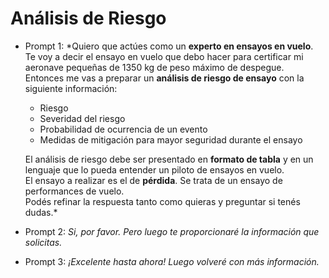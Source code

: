 # Análisis de Riesgo

- Prompt 1: *Quiero que actúes como un **experto en ensayos en vuelo**.  
    Te voy a decir el ensayo en vuelo que debo hacer para certificar mi aeronave pequeñas de 1350 kg de peso máximo de despegue.  
    Entonces me vas a preparar un **análisis de riesgo de ensayo** con la siguiente información:

    - Riesgo
    - Severidad del riesgo
    - Probabilidad de ocurrencia de un evento
    - Medidas de mitigación para mayor seguridad durante el ensayo

    El análisis de riesgo debe ser presentado en **formato de tabla** y en un lenguaje que lo pueda entender un piloto de ensayos en vuelo.  
    El ensayo a realizar es el de **pérdida**. Se trata de un ensayo de performances de vuelo.  
    Podés refinar la respuesta tanto como quieras y preguntar si tenés dudas.*  
- Prompt 2: *Si, por favor. Pero luego te proporcionaré la información que solicitas.*  
- Prompt 3: *¡Excelente hasta ahora! Luego volveré con más información.*